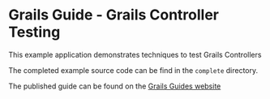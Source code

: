 # Grails Guide - Grails Controller Testing

This example application demonstrates techniques to test Grails Controllers 

The completed example source code can be find in the `complete` directory.

The published guide can be found on the [Grails Guides website](http://guides.grails.org/grails-controller-testing/guide/index.html)

